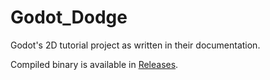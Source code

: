 # Godot_Dodge

Godot's 2D tutorial project as written in their documentation.

Compiled binary is available in [Releases](https://github.com/AlimulK/Godot_Dodge/releases).
